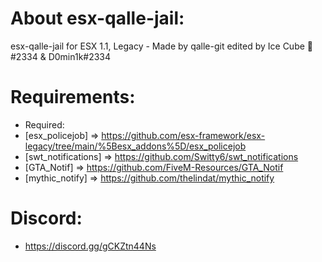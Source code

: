 # About esx-qalle-jail:
esx-qalle-jail for ESX 1.1, Legacy - Made by qalle-git edited by Ice Cube 🧊#2334 & D0min1k#2334

# Requirements:
* Required:
* [esx_policejob] => https://github.com/esx-framework/esx-legacy/tree/main/%5Besx_addons%5D/esx_policejob
* [swt_notifications] => https://github.com/Switty6/swt_notifications
* [GTA_Notif] => https://github.com/FiveM-Resources/GTA_Notif
* [mythic_notify] => https://github.com/thelindat/mythic_notify

# Discord:
* https://discord.gg/gCKZtn44Ns